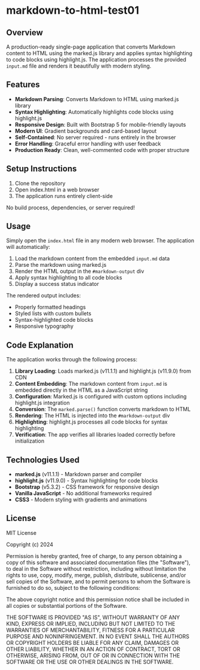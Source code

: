 # markdown-to-html-test01

## Overview
A production-ready single-page application that converts Markdown content to HTML using the marked.js library and applies syntax highlighting to code blocks using highlight.js. The application processes the provided `input.md` file and renders it beautifully with modern styling.

## Features
- **Markdown Parsing**: Converts Markdown to HTML using marked.js library
- **Syntax Highlighting**: Automatically highlights code blocks using highlight.js
- **Responsive Design**: Built with Bootstrap 5 for mobile-friendly layouts
- **Modern UI**: Gradient backgrounds and card-based layout
- **Self-Contained**: No server required - runs entirely in the browser
- **Error Handling**: Graceful error handling with user feedback
- **Production Ready**: Clean, well-commented code with proper structure

## Setup Instructions
1. Clone the repository
2. Open index.html in a web browser
3. The application runs entirely client-side

No build process, dependencies, or server required!

## Usage
Simply open the `index.html` file in any modern web browser. The application will automatically:
1. Load the markdown content from the embedded `input.md` data
2. Parse the markdown using marked.js
3. Render the HTML output in the `#markdown-output` div
4. Apply syntax highlighting to all code blocks
5. Display a success status indicator

The rendered output includes:
- Properly formatted headings
- Styled lists with custom bullets
- Syntax-highlighted code blocks
- Responsive typography

## Code Explanation
The application works through the following process:

1. **Library Loading**: Loads marked.js (v11.1.1) and highlight.js (v11.9.0) from CDN
2. **Content Embedding**: The markdown content from `input.md` is embedded directly in the HTML as a JavaScript string
3. **Configuration**: Marked.js is configured with custom options including highlight.js integration
4. **Conversion**: The `marked.parse()` function converts markdown to HTML
5. **Rendering**: The HTML is injected into the `#markdown-output` div
6. **Highlighting**: highlight.js processes all code blocks for syntax highlighting
7. **Verification**: The app verifies all libraries loaded correctly before initialization

## Technologies Used
- **marked.js** (v11.1.1) - Markdown parser and compiler
- **highlight.js** (v11.9.0) - Syntax highlighting for code blocks
- **Bootstrap** (v5.3.2) - CSS framework for responsive design
- **Vanilla JavaScript** - No additional frameworks required
- **CSS3** - Modern styling with gradients and animations

## License
MIT License

Copyright (c) 2024

Permission is hereby granted, free of charge, to any person obtaining a copy
of this software and associated documentation files (the "Software"), to deal
in the Software without restriction, including without limitation the rights
to use, copy, modify, merge, publish, distribute, sublicense, and/or sell
copies of the Software, and to permit persons to whom the Software is
furnished to do so, subject to the following conditions:

The above copyright notice and this permission notice shall be included in all
copies or substantial portions of the Software.

THE SOFTWARE IS PROVIDED "AS IS", WITHOUT WARRANTY OF ANY KIND, EXPRESS OR
IMPLIED, INCLUDING BUT NOT LIMITED TO THE WARRANTIES OF MERCHANTABILITY,
FITNESS FOR A PARTICULAR PURPOSE AND NONINFRINGEMENT. IN NO EVENT SHALL THE
AUTHORS OR COPYRIGHT HOLDERS BE LIABLE FOR ANY CLAIM, DAMAGES OR OTHER
LIABILITY, WHETHER IN AN ACTION OF CONTRACT, TORT OR OTHERWISE, ARISING FROM,
OUT OF OR IN CONNECTION WITH THE SOFTWARE OR THE USE OR OTHER DEALINGS IN THE
SOFTWARE.